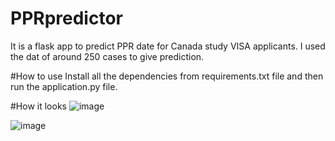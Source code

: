 # PPRpredictor
It is a flask app to predict PPR date for Canada study VISA applicants. I used the dat of around 250 cases to give prediction.
 
#How to use
Install all the dependencies from requirements.txt file and then run the application.py file.

#How it looks
![image](https://user-images.githubusercontent.com/90675615/188268819-795d3048-1898-4349-99d8-28d33711e34e.png)

![image](https://user-images.githubusercontent.com/90675615/188268839-24c0fe76-0e57-437f-96f1-bba8ee864288.png)

